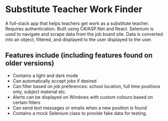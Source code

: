 # Substitute Teacher Work Finder

A full-stack app that helps teachers get work as a substitute teacher. Requires authentication. Built using C#/ASP.Net and React.
Selenium is used to navigate and scrape data from the job board site. Data is converted into an object, filtered, and displayed to the user displayed to the user.

## Features include (including features found on older versions)

- Contains a light and dark mode
- Can automatically accept jobs if desired
- Can filter based on job preferences: school location, full time positions only, subject material etc.
- Alerts can be displayed on Windows with custom colours based on certain filters
- Can send text messages or emails when a new position is found
- Contains a mock Selenium class to provide fake data for testing.
